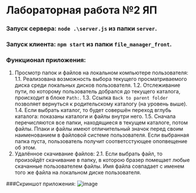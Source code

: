 # Лабораторная работа №2 ЯП

### Запуск сервера: `node .\server.js` из папки `server`.
### Запуск клиента: `npm start` из папки `file_manager_front`.

### Функционал приложения:
  1. Просмотр папок и файлов на локальном компьютере пользователя:
    1.1. Реализована возможность выбора текущего просматриваемого диска среди локальных дисков пользователя.
    1.2. Отслеживание пути, по которому пользователь добрался до текущего каталога, происходит в блоке `Path:`.
    1.3. Ссылка `Back to parent folder` позволяет вернуться к родительскому каталогу (на уровень выше).
    1.4. Если выбрать каталог, то будет совершён переход вглубь каталога: показаны каталоги и файлы внутри него.
    1.5. Сначала перечисляются все папки, находящиеся в текущем каталоге, потом файлы. Ппаки и файлы имеют отличительный значок перед своим наименованием в файловой              системе пользователя. Если выбранная папка пуста, пользователь получит соответсстующее опопвещение об этом.
  2. Удалённое скачивание файлов:
    2.1. Если выбрать файл, то произойдёт скачивание в папку, в которою бразер помещает любые скачанные пользователем файлы. Имя файла совпадает с именем того же файла          на локальном диске пользователя.
    
###Скриншот приложения:
![image](https://user-images.githubusercontent.com/85176272/211212959-66fc7491-cc53-47be-9aef-4baf3f3a5a51.png)
